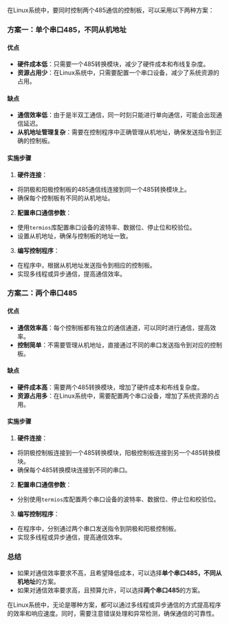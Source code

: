 
在Linux系统中，要同时控制两个485通信的控制板，可以采用以下两种方案：  
  
### 方案一：单个串口485，不同从机地址  
  
#### 优点  
- **硬件成本低**：只需要一个485转换模块，减少了硬件成本和布线复杂度。  
- **资源占用少**：在Linux系统中，只需要配置一个串口设备，减少了系统资源的占用。  
  
#### 缺点  
- **通信效率低**：由于是半双工通信，同一时刻只能进行单向通信，可能会出现通信延迟。  
- **从机地址管理复杂**：需要在控制程序中正确管理从机地址，确保发送指令到正确的控制板。  
  
#### 实施步骤  
1. **硬件连接**：  
- 将阴极和阳极控制板的485通信线连接到同一个485转换模块上。  
- 确保每个控制板有不同的从机地址。  
  
2. **配置串口通信参数**：  
- 使用`termios`库配置串口设备的波特率、数据位、停止位和校验位。  
- 设置从机地址，确保与控制板的地址一致。  
  
3. **编写控制程序**：  
- 在程序中，根据从机地址发送指令到相应的控制板。  
- 实现多线程或异步通信，提高通信效率。  
  
### 方案二：两个串口485  
  
#### 优点  
- **通信效率高**：每个控制板都有独立的通信通道，可以同时进行通信，提高效率。  
- **控制简单**：不需要管理从机地址，直接通过不同的串口发送指令到对应的控制板。  
  
#### 缺点  
- **硬件成本高**：需要两个485转换模块，增加了硬件成本和布线复杂度。  
- **资源占用多**：在Linux系统中，需要配置两个串口设备，增加了系统资源的占用。  
  
#### 实施步骤  
1. **硬件连接**：  
- 将阴极控制板连接到一个485转换模块，阳极控制板连接到另一个485转换模块。  
- 确保每个485转换模块连接到不同的串口。  
  
2. **配置串口通信参数**：  
- 分别使用`termios`库配置两个串口设备的波特率、数据位、停止位和校验位。  
  
3. **编写控制程序**：  
- 在程序中，分别通过两个串口发送指令到阴极和阳极控制板。  
- 实现多线程或异步通信，提高通信效率。  
  
### 总结  
  
- 如果对通信效率要求不高，且希望降低成本，可以选择**单个串口485，不同从机地址**的方案。  
- 如果对通信效率要求高，且预算允许，可以选择**两个串口485**的方案。  
  
在Linux系统中，无论是哪种方案，都可以通过多线程或异步通信的方式提高程序的效率和响应速度。同时，需要注意错误处理和异常检测，确保通信的可靠性。